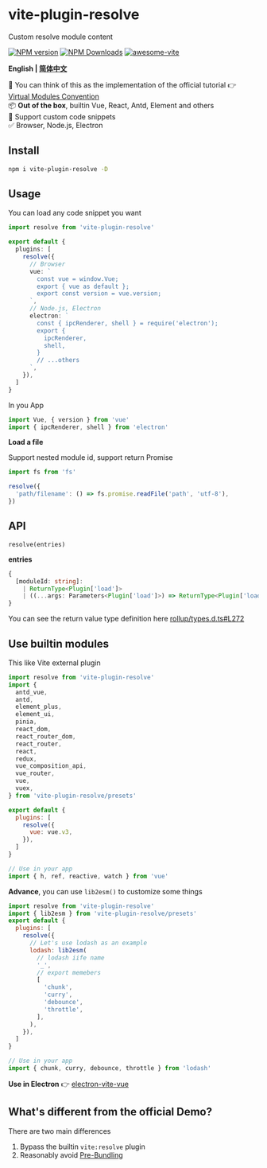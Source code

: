 # vite-plugin-resolve

Custom resolve module content

[![NPM version](https://img.shields.io/npm/v/vite-plugin-resolve.svg)](https://npmjs.org/package/vite-plugin-resolve)
[![NPM Downloads](https://img.shields.io/npm/dm/vite-plugin-resolve.svg?style=flat)](https://npmjs.org/package/vite-plugin-resolve)
[![awesome-vite](https://awesome.re/badge.svg)](https://github.com/vitejs/awesome-vite)

**English | [简体中文](https://github.com/vite-plugin/vite-plugin-resolve/blob/main/README.zh-CN.md)**

🤔 You can think of this as the implementation of the official tutorial 👉 [Virtual Modules Convention](https://vitejs.dev/guide/api-plugin.html#virtual-modules-convention)  
📦 **Out of the box**, builtin Vue, React, Antd, Element and others  
🌱 Support custom code snippets  
✅ Browser, Node.js, Electron  

## Install

```bash
npm i vite-plugin-resolve -D
```

## Usage

You can load any code snippet you want

```ts
import resolve from 'vite-plugin-resolve'

export default {
  plugins: [
    resolve({
      // Browser
      vue: `
        const vue = window.Vue; 
        export { vue as default };
        export const version = vue.version;
      `,
      // Node.js, Electron
      electron: `
        const { ipcRenderer, shell } = require('electron');
        export {
          ipcRenderer,
          shell,
        }
        // ...others
      `,
    }),
  ]
}
```

In you App

```ts
import Vue, { version } from 'vue'
import { ipcRenderer, shell } from 'electron'
```

**Load a file**

Support nested module id, support return Promise

```ts
import fs from 'fs'

resolve({
  'path/filename': () => fs.promise.readFile('path', 'utf-8'),
})
```

## API

`resolve(entries)`

**entries**

```ts
{
  [moduleId: string]:
    | ReturnType<Plugin['load']>
    | ((...args: Parameters<Plugin['load']>) => ReturnType<Plugin['load']>)
}
```

You can see the return value type definition here [rollup/types.d.ts#L272](https://github.com/rollup/rollup/blob/b8315e03f9790d610a413316fbf6d565f9340cab/src/rollup/types.d.ts#L272)

## Use builtin modules

This like Vite external plugin

```js
import resolve from 'vite-plugin-resolve'
import {
  antd_vue,
  antd,
  element_plus,
  element_ui,
  pinia,
  react_dom,
  react_router_dom,
  react_router,
  react,
  redux,
  vue_composition_api,
  vue_router,
  vue,
  vuex,
} from 'vite-plugin-resolve/presets'

export default {
  plugins: [
    resolve({
      vue: vue.v3,
    }),
  ]
}

// Use in your app
import { h, ref, reactive, watch } from 'vue'
```

**Advance**, you can use `lib2esm()` to customize some things

```js
import resolve from 'vite-plugin-resolve'
import { lib2esm } from 'vite-plugin-resolve/presets'
export default {
  plugins: [
    resolve({
      // Let's use lodash as an example
      lodash: lib2esm(
        // lodash iife name
        '_',
        // export memebers
        [
          'chunk',
          'curry',
          'debounce',
          'throttle',
        ],
      ),
    }),
  ]
}

// Use in your app
import { chunk, curry, debounce, throttle } from 'lodash'
```

**Use in Electron** 👉 [electron-vite-vue](https://github.com/electron-vite/electron-vite-vue/blob/main/packages/renderer/vite.config.ts)

## What's different from the official Demo?

There are two main differences

1. Bypass the builtin `vite:resolve` plugin
2. Reasonably avoid [Pre-Bundling](https://vitejs.dev/guide/dep-pre-bundling.html)
